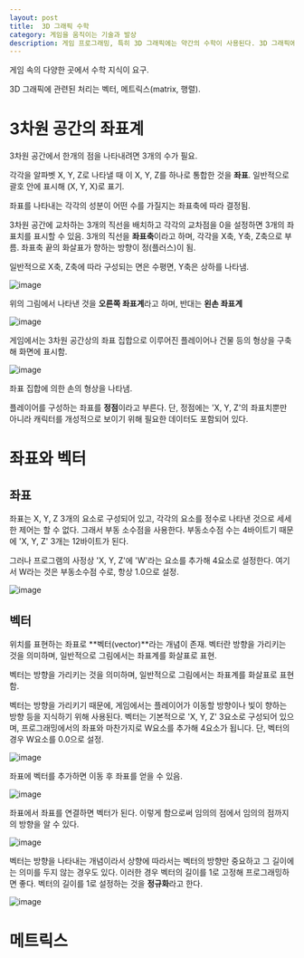 ```yaml
---
layout: post
title:  3D 그래픽 수학
category: 게임을 움직이는 기술과 발상
description: 게임 프로그래밍, 특히 3D 그래픽에는 약간의 수학이 사용된다. 3D 그래픽에 필요한 수학 기반을 닦아본다.
---
```




게임 속의 다양한 곳에서 수학 지식이 요구.

3D 그래픽에 관련된 처리는 벡터, 메트릭스(matrix, 행렬).



# 3차원 공간의 좌표계

3차원 공간에서 한개의 점을 나타내려면 3개의 수가 필요.

각각을 알파벳 X, Y, Z로 나타낼 때 이 X, Y, Z를 하나로 통합한 것을 **좌표**. 일반적으로 괄호 안에 표시해 (X, Y, X)로 표기.



좌표를 나타내는 각각의 성분이 어떤 수를 가질지는 좌표축에 따라 결정됨.

3차원 공간에 교차하는 3개의 직선을 배치하고 각각의 교차점을 0을 설정하면 3개의 좌표치를 표시할 수 있음. 3개의 직선을 **좌표축**이라고 하며, 각각을 X축, Y축, Z축으로 부름. 좌표축 끝의 화살표가 향하는 방향이 정(플러스)이 됨.

일반적으로 X축, Z축에 따라 구성되는 면은 수평면, Y축은 상하를 나타냄.

 ![image](https://user-images.githubusercontent.com/26755686/58294975-c4045580-7e07-11e9-9afe-e3f6e0466e45.png)



위의 그림에서 나타낸 것을 **오른쪽 좌표계**라고 하며, 반대는 **왼손 좌표계**

![image](https://user-images.githubusercontent.com/26755686/58295084-560c5e00-7e08-11e9-9a1b-dda222ddcd7d.png)

게임에서는 3차원 공간상의 좌표 집합으로 이루어진 플레이어나 건물 등의 형상을 구축해 화면에 표시함.

![image](https://user-images.githubusercontent.com/26755686/58295263-39bcf100-7e09-11e9-9508-4383a9d7c74c.png)

좌표 집합에 의한 손의 형상을 나타냄.

플레이어를 구성하는 좌표를 **정점**이라고 부른다. 단, 정점에는 'X, Y, Z'의 좌표치뿐만 아니라 캐릭터를 개성적으로 보이기 위해 필요한 데이터도 포함되어 있다.



# 좌표와 벡터

## 좌표

좌표는 X, Y, Z 3개의 요소로 구성되어 있고, 각각의 요소를 정수로 나타낸 것으로 세세한 제어는 할 수 없다. 그래서 부동 소수점을 사용한다. 부동소수점 수는 4바이트기 때문에 'X, Y, Z' 3개는 12바이트가 된다.

그러나 프로그램의 사정상 'X, Y, Z'에 'W'라는 요소를 추가해 4요소로 설정한다. 여기서 W라는 것은 부동소수점 수로, 항상 1.0으로 설정.

![image](https://user-images.githubusercontent.com/26755686/58311305-99d08900-7e43-11e9-801a-b752c329967b.png)



## 벡터

위치를 표현하는 좌표로 **벡터(vector)**라는 개념이 존재. 벡터란 방향을 가리키는 것을 의미하며, 일반적으로 그림에서는 좌표계를 화살표로 표현.

벡터는 방향을 가리키는 것을 의미하며, 일반적으로 그림에서는 좌표계를 화살표로 표현함.

벡터는 방향을 가리키기 때문에, 게임에서는 플레이어가 이동할 방향이나 빛이 향하는 방향 등을 지식하기 위해 사용된다.  벡터는 기본적으로 'X, Y, Z' 3요소로 구성되어 있으며, 프로그래밍에서의 좌표와 마찬가지로 W요소를 추가해 4요소가 됩니다. 단, 벡터의 경우 W요소를 0.0으로 설정.

![image](https://user-images.githubusercontent.com/26755686/58312312-0187d380-7e46-11e9-9982-5dfea0179e61.png)

좌표에 벡터를 추가하면 이동 후 좌표를 얻을 수 있음.

![image](https://user-images.githubusercontent.com/26755686/58312633-ac988d00-7e46-11e9-9d61-3f1f87b57a03.png)



좌표에서 좌표를 연결하면 벡터가 된다. 이렇게 함으로써 임의의 점에서 임의의 점까지의 방향을 알 수 있다.

![image](https://user-images.githubusercontent.com/26755686/58312814-0d27ca00-7e47-11e9-9c8c-0be106f43c7a.png)

벡터는 방향을 나타내는 개념이라서 상향에 따라서는 벡터의 방향만 중요하고 그 길이에는 의미를 두지 않는 경우도 있다. 이러한 경우 벡터의 길이를 1로 고정해 프로그래밍하면 좋다. 벡터의 길이를 1로 설정하는 것을 **정규화**라고 한다.



![image](https://user-images.githubusercontent.com/26755686/58313277-254c1900-7e48-11e9-8fe9-ffc037c8757f.png)



# 메트릭스

